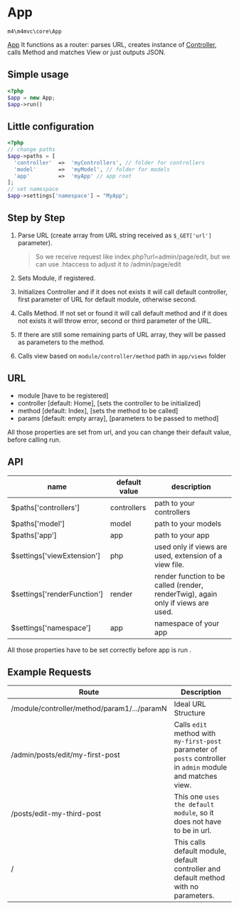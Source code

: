 # App

`m4\m4mvc\core\App`

[App](https://github.com/Matoo125/M4CMS/blob/master/app/core/App.php) It functions as a router: parses URL, creates instance of [Controller](Framework/Controller), calls Method and matches View or just outputs JSON.

## Simple usage
```php
<?php
$app = new App;
$app->run()
```
## Little configuration
``` php
<?php
// change paths
$app->paths = [
  'controller'  =>  'myControllers', // folder for controllers
  'model'       =>  'myModel', // folder for models
  'app'         =>  'myApp' // app root
];
// set namespace
$app->settings['namespace'] = "MyApp"; 
```
## Step by Step

1. Parse URL (create array from URL string received as `$_GET['url']` parameter).

   > So we receive request like index.php?url=admin/page/edit, but we can use .htaccess to adjust it to /admin/page/edit

2. Sets Module, if registered.

3. Initializes Controller and if it does not exists it will call default controller, first parameter of URL for default module, otherwise second.

4. Calls Method. If not set or found it will call default method and if it does not exists it will throw error, second or third parameter of the URL.

5. If there are still some remaining parts of URL array, they will be passed as parameters to the method.

6. Calls view based on `module/controller/method` path in `app/views` folder

## URL 

- module [have to be registered]
- controller [default: Home], [sets the controller to be initialized]
- method [default: Index], [sets the method to be called]
- params [default: empty array], [parameters to be passed to method]

All those properties are set from url, and you can change their default value, before calling run.

## API

| name                        | default value | description                              |
| --------------------------- | ------------- | ---------------------------------------- |
| $paths['controllers']       | controllers   | path to your controllers                 |
| $paths['model']             | model         | path to your models                      |
| $paths['app']               | app           | path to your app                         |
| $settings['viewExtension']  | php           | used only if views are used, extension of a view file. |
| $settings['renderFunction'] | render        | render function to be called (render, renderTwig), again only if views are used. |
| $settings['namespace']      | app           | namespace of your app                    |

All those properties have to be set correctly before app is run .

## Example Requests

| Route                                    | Description                              |
| ---------------------------------------- | ---------------------------------------- |
| /module/controller/method/param1/.../paramN | Ideal URL Structure                      |
| /admin/posts/edit/my-first-post          | Calls `edit` method with `my-first-post` parameter of `posts` controller in `admin` module and matches view. |
| /posts/edit-my-third-post                | This one `uses the default module`, so it does not have to be in url. |
| /                                        | This calls default module, default controller and default method with no parameters. |

